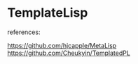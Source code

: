 # TemplateLisp

references:

https://github.com/hjcapple/MetaLisp
https://github.com/Cheukyin/TemplatedPL
